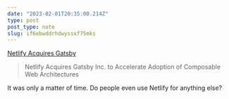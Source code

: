 ```yaml
---
date: "2023-02-01T20:35:00.214Z"
type: post 
post_type: note
slug: if6ebwddrhdwyssxf75mks
---
```

 [Netlify Acquires Gatsby](https://www.netlify.com/press/netlify-acquires-gatsby-inc-to-accelerate-adoption-of-composable-web-architectures/)

> Netlify Acquires Gatsby Inc. to Accelerate Adoption of Composable Web Architectures

It was only a matter of time. Do people even use Netlify for anything else?
